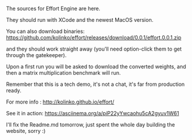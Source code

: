 The sources for Effort Engine are here.

They should run with XCode and the newest MacOS version.

You can also download binaries: https://github.com/kolinko/effort/releases/download/0.0.1/effort.0.0.1.zip 

and they should work straight away (you'll need option-click them to get through the gatekeeper).

Upon a first run you will be asked to download the converted weights, and then a matrix multiplication benchmark will run.

Remember that this is a tech demo, it's not a chat, it's far from production ready.

For more info :
http://kolinko.github.io/effort/

See it in action:
https://asciinema.org/a/piP22yYwcaohu5cA2gyuv1W61

I'll fix the Readme.md tomorrow, just spent the whole day building the website, sorry :)
